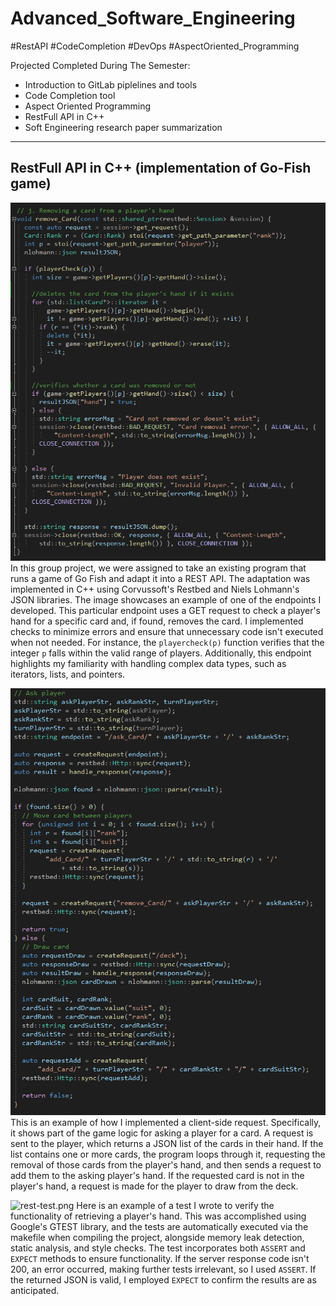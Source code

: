 # Advanced_Software_Engineering
#RestAPI #CodeCompletion #DevOps #AspectOriented_Programming

Projected Completed During The Semester:
+ Introduction to GitLab piplelines and tools
+ Code Completion tool
+ Aspect Oriented Programming
+ RestFull API in C++
+ Soft Engineering research paper summarization


-------
## RestFull API in C++ (implementation of Go-Fish game)

![endpoint](imgs/rest-endpoint.png)
In this group project, we were assigned to take an existing program that runs a game of Go Fish and adapt it into a REST API. The adaptation was implemented in C++ using Corvussoft's Restbed and Niels Lohmann's JSON libraries. The image showcases an example of one of the endpoints I developed. This particular endpoint uses a GET request to check a player's hand for a specific card and, if found, removes the card. I implemented checks to minimize errors and ensure that unnecessary code isn't executed when not needed. For instance, the `playercheck(p)` function verifies that the integer `p` falls within the valid range of players. Additionally, this endpoint highlights my familiarity with handling complex data types, such as iterators, lists, and pointers.

![rest-request](imgs/rest-request.png)
This is an example of how I implemented a client-side request. Specifically, it shows part of the game logic for asking a player for a card. A request is sent to the player, which returns a JSON list of the cards in their hand. If the list contains one or more cards, the program loops through it, requesting the removal of those cards from the player's hand, and then sends a request to add them to the asking player's hand. If the requested card is not in the player's hand, a request is made for the player to draw from the deck.

![rest-test.png](imgs/rest-test.png.png)
Here is an example of a test I wrote to verify the functionality of retrieving a player's hand. This was accomplished using Google's GTEST library, and the tests are automatically executed via the makefile when compiling the project, alongside memory leak detection, static analysis, and style checks. The test incorporates both `ASSERT` and `EXPECT` methods to ensure functionality. If the server response code isn't 200, an error occurred, making further tests irrelevant, so I used `ASSERT`. If the returned JSON is valid, I employed `EXPECT` to confirm the results are as anticipated.
